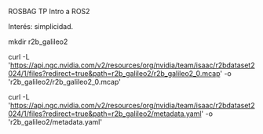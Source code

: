ROSBAG TP Intro a ROS2

Interés: simplicidad.

mkdir r2b_galileo2

curl -L 'https://api.ngc.nvidia.com/v2/resources/org/nvidia/team/isaac/r2bdataset2024/1/files?redirect=true&path=r2b_galileo2/r2b_galileo2_0.mcap' -o 'r2b_galileo2/r2b_galileo2_0.mcap'

curl -L 'https://api.ngc.nvidia.com/v2/resources/org/nvidia/team/isaac/r2bdataset2024/1/files?redirect=true&path=r2b_galileo2/metadata.yaml' -o 'r2b_galileo2/metadata.yaml'
